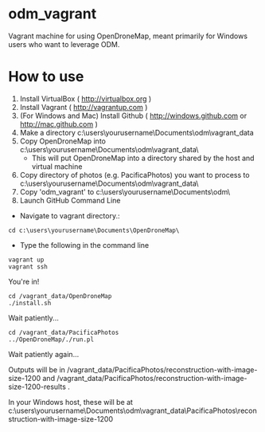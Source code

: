 odm_vagrant
===========

Vagrant machine for using OpenDroneMap, meant primarily for Windows users who want to leverage ODM.

How to use
==========

1. Install VirtualBox ( http://virtualbox.org )
2. Install Vagrant ( http://vagrantup.com )
3. (For Windows and Mac) Install Github ( http://windows.github.com or http://mac.github.com )
4. Make a directory c:\users\yourusername\Documents\odm\vagrant_data
5. Copy OpenDroneMap into c:\users\yourusername\Documents\odm\vagrant_data\
   * This will put OpenDroneMap into a directory shared by the host and virtual machine
6. Copy directory of photos (e.g. PacificaPhotos) you want to process to c:\users\yourusername\Documents\odm\vagrant_data\
7. Copy 'odm_vagrant' to c:\users\yourusername\Documents\odm\
8. Launch GitHub Command Line
 * Navigate to vagrant directory.:
 ```
 cd c:\users\yourusername\Documents\OpenDroneMap\
 ```
 * Type the following in the command line
  ```
  vagrant up
  vagrant ssh
  ```

You're in!

```
cd /vagrant_data/OpenDroneMap
./install.sh
```
Wait patiently...

```
cd /vagrant_data/PacificaPhotos
../OpenDroneMap/./run.pl
```
Wait patiently again...

Outputs will be in /vagrant_data/PacificaPhotos/reconstruction-with-image-size-1200 and /vagrant_data/PacificaPhotos/reconstruction-with-image-size-1200-results .

In your Windows host, these will be at c:\users\yourusername\Documents\odm\vagrant_data\PacificaPhotos\reconstruction-with-image-size-1200
